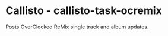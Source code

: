 Callisto - callisto-task-ocremix
================================

Posts OverClocked ReMix single track and album updates.
